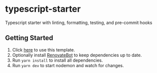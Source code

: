 # typescript-starter

Typescript starter with linting, formatting, testing, and pre-commit hooks

## Getting Started

1. Click [here](https://github.com/nvitaterna/typescript-starter/generate) to use this template.
2. Optionally install [RenovateBot](https://github.com/apps/renovate) to keep dependencies up to date.
3. Run `yarn install` to install all dependencies.
4. Run `yarn dev` to start nodemon and watch for changes.
